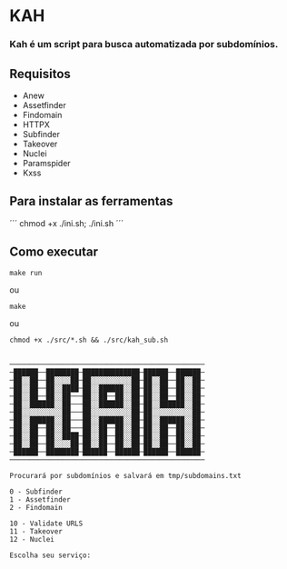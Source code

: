 # KAH
### Kah é um script para busca automatizada por subdomínios.

## Requisitos
- Anew
- Assetfinder
- Findomain
- HTTPX
- Subfinder
- Takeover
- Nuclei
- Paramspider
- Kxss

## Para instalar as ferramentas
´´´
chmod +x ./ini.sh; ./ini.sh
´´´


## Como executar
```
make run
```
ou
```
make
```
ou
```
chmod +x ./src/*.sh && ./src/kah_sub.sh
```
##


```
────────────────────────────────────────────────
─██████──████████─██████████████─██████──██████─
─██░░██──██░░░░██─██░░░░░░░░░░██─██░░██──██░░██─
─██░░██──██░░████─██░░██████░░██─██░░██──██░░██─
─██░░██──██░░██───██░░██──██░░██─██░░██──██░░██─
─██░░██████░░██───██░░██████░░██─██░░██████░░██─
─██░░░░░░░░░░██───██░░░░░░░░░░██─██░░░░░░░░░░██─
─██░░██████░░██───██░░██████░░██─██░░██████░░██─
─██░░██──██░░██───██░░██──██░░██─██░░██──██░░██─
─██░░██──██░░████─██░░██──██░░██─██░░██──██░░██─
─██░░██──██░░░░██─██░░██──██░░██─██░░██──██░░██─
─██████──████████─██████──██████─██████──██████─
──────────────────────────────────────────────── 

Procurará por subdomínios e salvará em tmp/subdomains.txt

0 - Subfinder 
1 - Assetfinder
2 - Findomain

10 - Validate URLS
11 - Takeover
12 - Nuclei

Escolha seu serviço:
```
